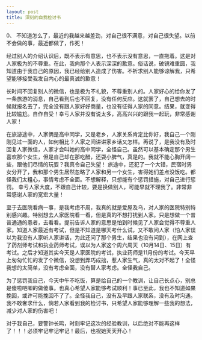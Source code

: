 ```yaml
---
layout: post
title: 深刻的自我检讨书
---
```


0、 不知道怎么了，最近的我越来越差劲，对自己很不满意，对自己很失望。以前不会做的事，最近都做了，作死！


经过别人的介绍认识后，既不表示有意思，也不表示没有意思，一直拖着。这是对人家极为的不尊重。在此，我向那个人表示深深的歉意。俗话说，破镜难重圆，我知道由于我自己的原因，我已经给别人造成了伤害。不祈求别人能够谅解我，只希望能够接受我发自内心的最真诚的歉意！

长时间不回复别人的微信，也是极为不礼貌，不尊重别人的。人家好心的给你发了一条旅游的消息，自己看到后也不回复，没有任何反应。这就罢了，自己想去的时候就报名去了，完全没有跟人家好好商量，也没有征得人家的同意。结果，就变得比较尴尬。自作自受！幸亏人家并没有说太多，高高兴兴的跟我一起玩，非常感谢人家！

在旅游途中，人家俩是高中同学，又是老乡，人家关系肯定比你好，我自己一个刚刚见过一面的人，如何相比？人家之间讲讲家乡话又怎样。再说了，是我没有及时回复人家微信，人家才会叫她的高中同学，全怪自己。虽然可以基本确定那个男生喜欢那个女生，但是自己却在那吃醋，还耍小脾气，真是的。我就不能心胸开阔一些，跟他们尽情的玩耍？我真令自己失望！
旅途中，还犯了一个大错，民宿时男女分开了，我和那个男生居然忽略了人家和另一个女生，害得她们差点没饭吃。都怪我们太粗心，事情考虑不全面。不想解释，只想能有个惩罚措施，对自己进行惩罚。
幸亏人家大度，不跟自己计较，要是换做别人，可能早就不理我了。非常非常感谢人家的宽宏大量！

至于去医院看病一事，是我考虑不周，我真的就是爱屋及乌，对人家的医院特别特别感兴趣。特别想去人家医院看一看，但是真的不想打扰到人家。只是想做一个普普通通的患者，去看看。提前告诉人家的意思是怕到时候见了人家会觉得不尊重人家。知道人家最近有考试，但是不知道是哪天考什么试，又不敢问人家（怕人家误以为我没有人家听人家讲话，为此还问了那个男生，结果也没有问到），在网上查了药剂师考试和执业药师考试，误以为人家这个周六周天（10月14日、15日）有考试。之后才知道其实今天是人家医院的考试，执业药师是11月份的考试。今天早上匆匆忙忙的发了个微信，没想到弄巧成拙，惹人家生气，真的太对不起了！全怪我想的太简单，没有考虑全面，没有替人家考虑。全怪我自己。

为了惩罚我自己，今天中午不吃饭，算是给自己的一个教训，让自己长点心，别总是傻啦吧唧的做傻事。也真心希望人家能够考试顺利！事已至此，我也不知道如果挽回，或许可能挽回不了了。全怪我自己，没有及早跟人家联系，没有及时沟通。我不敢奢求什么，倘若人家看到我的检讨书，只希望人家能够理解一些我的想法，减少对人家的伤害吧！

对于我自己，要警钟长鸣，时刻牢记这次的经验教训，以后绝对不能再这样了！！！必须牢记牢记牢记！最后，也祝她天天开心！
